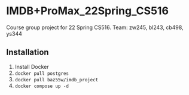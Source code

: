 # IMDB+ProMax_22Spring_CS516

Course group project for 22 Spring CS516. Team: zw245, bl243, cb498, ys344

## Installation

1. Install Docker
2. `docker pull postgres`
3. `docker pull baz55w/imdb_project`
4. `docker compose up -d`

